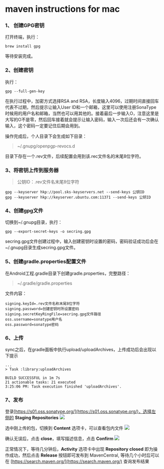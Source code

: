 # maven instructions for mac

### 1、 创建GPG密钥

打开终端，执行：

``` shell
brew install gpg
```

等待安装完成。

### 2、创建密钥

执行：

``` shell
gpg --full-gen-key
```

在执行过程中，加密方式选择RSA and RSA，长度输入4096，过期时间直接回车代表不过期，然后提示让输入User ID和一个邮箱，这里可以使用注册SonaType时候用的用户名和邮箱，当然也可以用其他的。接着最后一步输入O，注意这里是大写的O不是零，然后回车接着就会提示让输入密码，输入一次后还会有一次确认输入，这个密码一定要记住后期会用到。

操作完成后，个人目录下会生成如下目录：

> ~/.gnupg/openpgp-revocs.d

目录下存在一个.rev文件，后续配置会用到该.rec文件名的末尾8位字符。

### 3、将密钥上传到服务器

> 公钥ID：.rev文件名末尾8位字符

``` shell
gpg --keyserver hkp://pool.sks-keyservers.net --send-keys 公钥ID
gpg --keyserver hkp://keyserver.ubuntu.com:11371 --send-keys 公钥ID
```

### 4、创建gpg文件

切换到~/.gnupg目录，执行：

``` shell
gpg --export-secret-keys -o secring.gpg
```

secring.gpg文件创建过程中，输入创建密钥时设置的密码，密码验证成功后会在~/.gnupg目录生成secring.gpg文件。

### 5、创建gradle.properties配置文件

在Android工程.gradle目录下创建gradle.properties，完整路径：

> ~/.gradle/gradle.properties

文件内容：

```
signing.keyId=.rev文件名称末尾8位字符
signing.password=创建密钥时所设置密码
signing.secretKeyRingFile=secring.gpg文件路径
oss.username=sonatype用户名
oss.password=sonatype密码
```

### 6、上传

sync之后，在gradle面板中执行upload/uploadArchives，上传成功后会出现以下提示

```
...
> Task :library:uploadArchives

BUILD SUCCESSFUL in 1m 7s
21 actionable tasks: 21 executed
3:25:06 PM: Task execution finished 'uploadArchives'.
```

### 7、发布

登录[https://s01.oss.sonatype.org/](https://s01.oss.sonatype.org/)，选择左侧的 **Staging Repositories**
![](https://tva1.sinaimg.cn/large/008i3skNgy1gpuvbw5r9tj319l0u010a.jpg)

选中刚上传的包，切换到 **Content** 选项卡，可以查看包内文件
![](https://tva1.sinaimg.cn/large/008i3skNgy1gpuvdc03zdj319l0u0n5i.jpg)

确认无误后，点击 **close**，填写描述信息，点击 **Confirm**
![](https://tva1.sinaimg.cn/large/008i3skNgy1gpuvgm1e7lj319l0u0qba.jpg)

正常情况下，等待几分钟后，**Activity** 选项卡中出现 **Repository closed** 即为操作成功，然后点击 **Release** 按钮即可发布到 MavenCentral, 等待几个小时后可以在 [https://search.maven.org/](https://search.maven.org/) 查询发布结果

